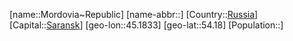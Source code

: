 ﻿---
location: [54.18,45.1833]
type: State
tags:
- geo/State


SpocWebEntityId: 37049
isDeleted: false
confidential: public

---
[name::Mordovia~Republic]
[name-abbr::]
[Country::[Russia](geo/Continent/Europe/Russia.md)]
[Capital::[Saransk](geo/Continent/Europe/Russia/Saransk.md)]
[geo-lon::45.1833]
[geo-lat::54.18]
[Population::]

